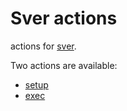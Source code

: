 # Sver actions

actions for [sver][].

Two actions are available:

- [setup][]
- [exec][]

[sver]: https://github.com/mitoma/sver
[setup]: setup/README.md
[exec]: exec/README.md
